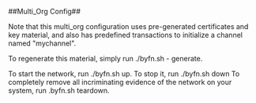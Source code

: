 
##Multi_Org Config##

Note that this multi_org configuration uses pre-generated certificates and key material, and also has predefined transactions to initialize a channel named "mychannel".

To regenerate this material, simply run ./byfn.sh - generate.

To start the network, run ./byfn.sh up. To stop it, run ./byfn.sh down To completely remove all incriminating evidence of the network on your system, run .byfn.sh teardown.
